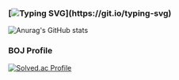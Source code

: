 ### [![Typing SVG](https://readme-typing-svg.demolab.com?font=Fira+Code&pause=1000&random=false&width=435&lines=Hey+there!;Nice+to+meet+you!)](https://git.io/typing-svg)

![Anurag's GitHub stats](https://github-readme-stats.vercel.app/api?username=mossystone-kr&show_icons=true&theme=radical)

### BOJ Profile
[![Solved.ac Profile](http://mazassumnida.wtf/api/v2/generate_badge?boj=unokim06)](https://solved.ac/profile/unokim06/)
